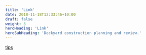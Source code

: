 ```yaml
---
title: 'Link'
date: 2018-11-18T12:33:46+10:00
draft: false
weight: 3
heroHeading: 'Link'
heroSubHeading: 'Dockyard construction planning and review.'
---
```


[tips](https://mis-labo-doc.vercel.app/)



